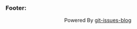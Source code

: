 
### Footer:

<center>  Powered By <a href="https://github.com/Sep0lkit/git-issues-blog">git-issues-blog</a></center>
